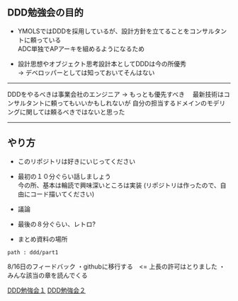 ## DDD勉強会の目的
* YMOLSではDDDを採用しているが、設計方針を立てることをコンサルタントに頼っている    
ADC単独でAPアーキを組めるようになるため  

* 設計思想やオブジェクト思考設計本としてDDDは今の所優秀  
-> デベロッパーとしては知っておいてそんはない

---
DDDをやるべきは事業会社のエンジニア → もっとも優先すべき　
最新技術はコンサルタントに頼ってもいいかもしれないが
自分の担当するドメインのモデリングに関しては頼るべきではないと思った  

---

## やり方
* このリポジトリは好きにいじってください
* 最初の１０分ぐらい話しましょう  
   今の所、基本は輪読で興味深いところは実装
(リポジトリは作ったので、自由にコード描いてください)

* 議論

* 最後の８分ぐらい、レトロ?

* まとめ資料の場所
```
path : ddd/part1
```

8/16日のフィードバック
・githubに移行する　<= 上長の許可はとりました
・みんな該当の章を読んでくる

[DDD勉強会１](https://moznion.hatenadiary.com/entry/2017/08/31/190458)
[DDD勉強会２](https://developer.hatenastaff.com/entry/2015/08/20/170300)
